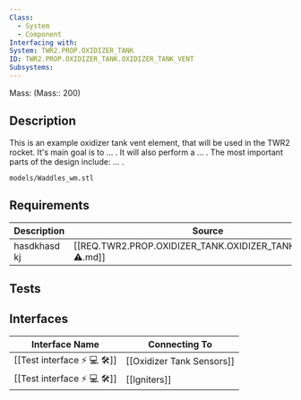 ```yaml
---
Class:
  - System
  - Component
Interfacing with: 
System: TWR2.PROP.OXIDIZER_TANK
ID: TWR2.PROP.OXIDIZER_TANK.OXIDIZER_TANK_VENT
Subsystems: 
---
```

Mass: (Mass:: 200)

## Description
This is an example oxidizer tank vent element, that will be used in the TWR2 rocket. It's main goal is to ... . It will also perform a ... . The most important parts of the design include: ... .

```stlrendera
models/Waddles_wm.stl
```

## Requirements
| Description  | Source                                                       |
| ------------ | ------------------------------------------------------------ |
| hasdkhasd kj | [[REQ.TWR2.PROP.OXIDIZER_TANK.OXIDIZER_TANK_VENT.260 ⚠️.md]] |

## Tests
## Interfaces
| Interface Name                   | Connecting To             |
| -------------------------------- | ------------------------- |
| [[Test interface ⚡ 💻 🛠️]] | [[Oxidizer Tank Sensors]] |
| [[Test interface ⚡ 💻 🛠️]] | [[Igniters]]              |
